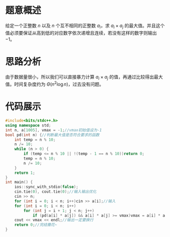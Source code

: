 
# 题意概述

给定一个正整数 $n$ 以及 $n$ 个互不相同的正整数 $a _ i$，求 $a _ i \times a _ j$ 的最大值。并且这个值必须要保证从高到低的对应数字依次递增且连续，若没有这样的数字则输出 $-1$。

# 思路分析

由于数据量很小，所以我们可以直接暴力计算 $a _ i \times a_ j$ 的值，再通过比较得出最大值。时间复杂度约为 $\Theta(n ^ 2 \log n)$，过去没有问题。

# 代码展示

```cpp
#include<bits/stdc++.h>
using namespace std;
int n, a[1005], vmax = -1;//vmax初始值设为-1
bool pd(int n) {//判断最大值是否符合要求的函数
	int temp = n % 10;
	n /= 10;
	while (n > 0) {
		if (temp <= n % 10 || !(temp - 1 == n % 10))return 0;
		temp = n % 10;
		n /= 10;
	}
	return 1;
}
int main() {
	ios::sync_with_stdio(false);
	cin.tie(0), cout.tie(0);//输入输出优化
	cin >> n;
	for (int i = 0; i < n; i++)cin >> a[i];//输入
	for (int i = 0; i < n; i++)
		for (int j = i + 1; j < n; j++)
			if (pd(a[i] * a[j]) && a[i] * a[j] >= vmax)vmax = a[i] * a[j];//最大值比较
	cout << vmax << endl;//输出一定要换行
	return 0;//完结撒花~
}

```